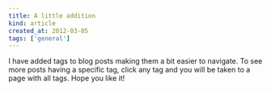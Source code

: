 ```yaml
---
title: A little addition
kind: article
created_at: 2012-03-05
tags: ['general']
---
```


I have added tags to blog posts making them a bit easier to
navigate. To see more posts having a specific tag, click any tag
and you will be taken to a page with all tags. Hope you like it!
